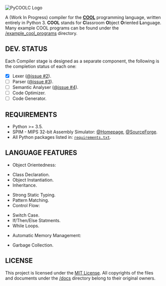![PyCOOLC Logo](http://i.imgur.com/pLIqWi5.png)

A (Work In Progress) compiler for the **[COOL](https://en.wikipedia.org/wiki/Cool_(programming_language))** programming language, written entirely in Python 3. **COOL** stands for **C**lassroom **O**bject **O**riented **L**anguage. Many example COOL programs can be found under the [/example_cool_programs](/example_cool_programs) directory.

## DEV. STATUS

Each Compiler stage is designed as a separate component, the following is the completion status of each one:

 * [X] Lexer ([@issue #2](https://github.com/aalhour/PyCOOLC/issues/2)).
 * [ ] Parser ([@issue #3](https://github.com/aalhour/PyCOOLC/issues/3)).
 * [ ] Semantic Analyser ([@issue #4](https://github.com/aalhour/PyCOOLC/issues/4)).
 * [ ] Code Optimizer.
 * [ ] Code Generator.

## REQUIREMENTS

 * Python >= 3.5.
 * SPIM - MIPS 32-bit Assembly Simulator: [@Homepage](http://spimsimulator.sourceforge.net), [@SourceForge](https://sourceforge.net/projects/spimsimulator/files/).
 * All Python packages listed in: [`requirements.txt`](requirements.txt).

## LANGUAGE FEATURES

 * Object Orientedness:
  + Class Declaration.
  + Object Instantiation.
  + Inheritance.
 * Strong Static Typing.
 * Pattern Matching.
 * Control Flow:
  + Switch Case.
  + If/Then/Else Statments.
  + While Loops.
 * Automatic Memory Management:
  + Garbage Collection.

## LICENSE

This project is licensed under the [MIT License](LICENSE). All copyrights of the files and documents under the [/docs](/docs) directory belong to their original owners.
